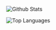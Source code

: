 ![Github Stats](https://github-readme-stats.vercel.app/api?username=Anuken&count_private=true&show_icons=true&include_all_commits=true&hide_border=true&count_private=true&theme=transparent)

![Top Languages](https://github-readme-stats.vercel.app/api/top-langs/?username=Xeljavin&show_icons=true&include_all_commits=true&hide_border=true&count_private=true&theme=transparent&langs_count=10)
